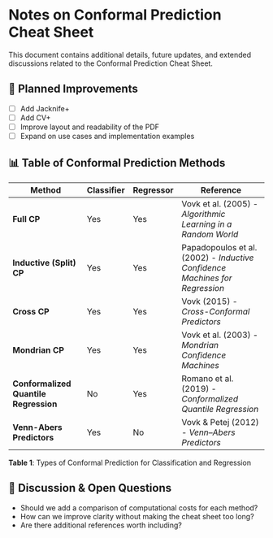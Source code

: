 # Notes on Conformal Prediction Cheat Sheet

This document contains additional details, future updates, and extended discussions related to the Conformal Prediction Cheat Sheet.

## 📝 Planned Improvements

- [ ] Add Jacknife+
- [ ] Add CV+
- [ ] Improve layout and readability of the PDF
- [ ] Expand on use cases and implementation examples

## 📊 Table of Conformal Prediction Methods

| Method                              | Classifier | Regressor | Reference |
|-------------------------------------|------------|-----------|-----------|
| **Full CP**       | Yes        | Yes       | Vovk et al. (2005) - *Algorithmic Learning in a Random World* |
| **Inductive (Split) CP** | Yes | Yes | Papadopoulos et al. (2002) - *Inductive Confidence Machines for Regression* |
| **Cross CP**      | Yes        | Yes       | Vovk (2015) - *Cross-Conformal Predictors* |
| **Mondrian CP**   | Yes        | Yes       | Vovk et al. (2003) - *Mondrian Confidence Machines* |
| **Conformalized Quantile Regression**   | No        | Yes       | Romano et al. (2019) - *Conformalized Quantile Regression* |
| **Venn-Abers Predictors**           | Yes        | No       | Vovk & Petej (2012) - *Venn–Abers Predictors* |

**Table 1**: Types of Conformal Prediction for Classification and Regression  

## 📌 Discussion & Open Questions

- Should we add a comparison of computational costs for each method?
- How can we improve clarity without making the cheat sheet too long?
- Are there additional references worth including?
